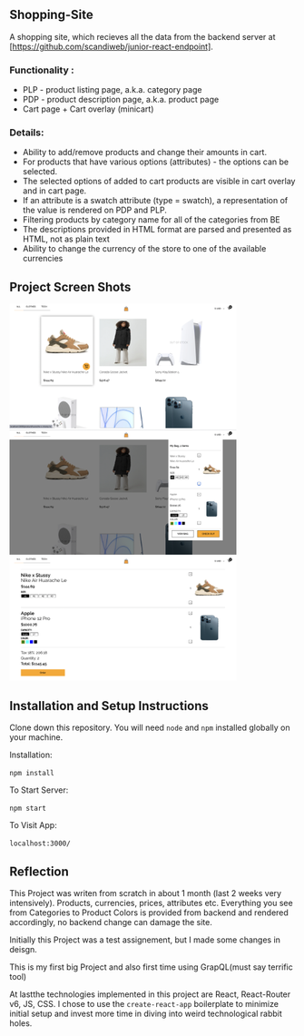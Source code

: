 ## Shopping-Site

A shopping site, which recieves all the data from the backend server at [https://github.com/scandiweb/junior-react-endpoint].

### Functionality :
- PLP - product listing page, a.k.a. category page
- PDP - product description page, a.k.a. product page
- Cart page + Cart overlay (minicart)

### Details:
- Ability to add/remove products and change their amounts in cart.
- For products that have various options (attributes) - the options can be selected.
- The selected options of added to cart products are visible in cart overlay and in cart page.
- If an attribute is a swatch attribute (type = swatch), a representation of the value is rendered on PDP and PLP.
- Filtering products by category name for all of the categories from BE
- The descriptions provided in HTML format are parsed and presented as HTML, not as plain text
- Ability to change the currency of the store to one of the available currencies

## Project Screen Shots
<img src="/Images/Screenshot1.png" width="400px">
<img src="/Images/Screenshot2.png" width="400px">
<img src="/Images/Screenshot3.png" width="400px">


## Installation and Setup Instructions


Clone down this repository. You will need `node` and `npm` installed globally on your machine.  

Installation:

`npm install`  

To Start Server:

`npm start`  

To Visit App:

`localhost:3000/`  

## Reflection 

This Project was writen from scratch in about 1 month (last 2 weeks very intensively). Products, currencies, prices, attributes etc. Everything you see from Categories to Product Colors is provided from backend and rendered accordingly, no backend change can damage the site.

Initially this Project was a test assignement, but I made some changes in deisgn. 

This is my first big Project and also first time using GrapQL(must say terrific tool)

At lastthe technologies implemented in this project are React, React-Router v6, JS, CSS. I chose to use the `create-react-app` boilerplate to minimize initial setup and invest more time in diving into weird technological rabbit holes. 
